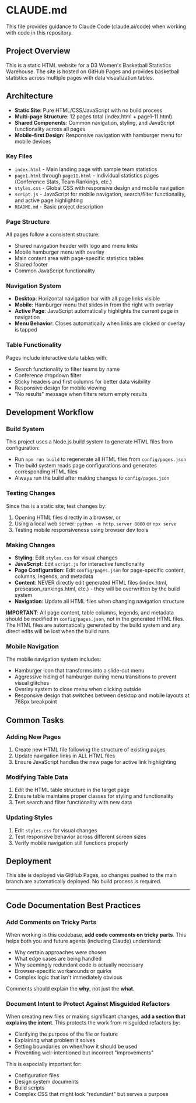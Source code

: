 # CLAUDE.md

This file provides guidance to Claude Code (claude.ai/code) when working with code in this repository.

## Project Overview

This is a static HTML website for a D3 Women's Basketball Statistics Warehouse. The site is hosted on GitHub Pages and provides basketball statistics across multiple pages with data visualization tables.

## Architecture

- **Static Site**: Pure HTML/CSS/JavaScript with no build process
- **Multi-page Structure**: 12 pages total (index.html + page1-11.html)
- **Shared Components**: Common navigation, styling, and JavaScript functionality across all pages
- **Mobile-first Design**: Responsive navigation with hamburger menu for mobile devices

### Key Files

- `index.html` - Main landing page with sample team statistics
- `page1.html` through `page11.html` - Individual statistics pages (Conference Stats, Team Rankings, etc.)
- `styles.css` - Global CSS with responsive design and mobile navigation
- `script.js` - JavaScript for mobile navigation, search/filter functionality, and active page highlighting
- `README.md` - Basic project description

### Page Structure

All pages follow a consistent structure:

- Shared navigation header with logo and menu links
- Mobile hamburger menu with overlay
- Main content area with page-specific statistics tables
- Shared footer
- Common JavaScript functionality

### Navigation System

- **Desktop**: Horizontal navigation bar with all page links visible
- **Mobile**: Hamburger menu that slides in from the right with overlay
- **Active Page**: JavaScript automatically highlights the current page in navigation
- **Menu Behavior**: Closes automatically when links are clicked or overlay is tapped

### Table Functionality

Pages include interactive data tables with:

- Search functionality to filter teams by name
- Conference dropdown filter
- Sticky headers and first columns for better data visibility
- Responsive design for mobile viewing
- "No results" message when filters return empty results

## Development Workflow

### Build System

This project uses a Node.js build system to generate HTML files from configuration:

- Run `npm run build` to regenerate all HTML files from `config/pages.json`
- The build system reads page configurations and generates corresponding HTML files
- Always run the build after making changes to `config/pages.json`

### Testing Changes

Since this is a static site, test changes by:

1. Opening HTML files directly in a browser, or
2. Using a local web server: `python -m http.server 8000` or `npx serve`
3. Testing mobile responsiveness using browser dev tools

### Making Changes

- **Styling**: Edit `styles.css` for visual changes
- **JavaScript**: Edit `script.js` for interactive functionality
- **Page Configuration**: Edit `config/pages.json` for page-specific content, columns, legends, and metadata
- **Content**: NEVER directly edit generated HTML files (index.html, preseason_rankings.html, etc.) - they will be overwritten by the build system
- **Navigation**: Update all HTML files when changing navigation structure

**IMPORTANT**: All page content, table columns, legends, and metadata should be modified in `config/pages.json`, not in the generated HTML files. The HTML files are automatically generated by the build system and any direct edits will be lost when the build runs.

### Mobile Navigation

The mobile navigation system includes:

- Hamburger icon that transforms into a slide-out menu
- Aggressive hiding of hamburger during menu transitions to prevent visual glitches
- Overlay system to close menu when clicking outside
- Responsive design that switches between desktop and mobile layouts at 768px breakpoint

## Common Tasks

### Adding New Pages

1. Create new HTML file following the structure of existing pages
2. Update navigation links in ALL HTML files
3. Ensure JavaScript handles the new page for active link highlighting

### Modifying Table Data

1. Edit the HTML table structure in the target page
2. Ensure table maintains proper classes for styling and functionality
3. Test search and filter functionality with new data

### Updating Styles

1. Edit `styles.css` for visual changes
2. Test responsive behavior across different screen sizes
3. Verify mobile navigation still functions properly

## Deployment

This site is deployed via GitHub Pages, so changes pushed to the main branch are automatically deployed. No build process is required.

---

## Code Documentation Best Practices

### Add Comments on Tricky Parts

When working in this codebase, **add code comments on tricky parts**. This helps both you and future agents (including Claude) understand:

- Why certain approaches were chosen
- What edge cases are being handled
- Why seemingly redundant code is actually necessary
- Browser-specific workarounds or quirks
- Complex logic that isn't immediately obvious

Comments should explain the **why**, not just the **what**.

### Document Intent to Protect Against Misguided Refactors

When creating new files or making significant changes, **add a section that explains the intent**. This protects the work from misguided refactors by:

- Clarifying the purpose of the file or feature
- Explaining what problem it solves
- Setting boundaries on when/how it should be used
- Preventing well-intentioned but incorrect "improvements"

This is especially important for:
- Configuration files
- Design system documents
- Build scripts
- Complex CSS that might look "redundant" but serves a purpose
